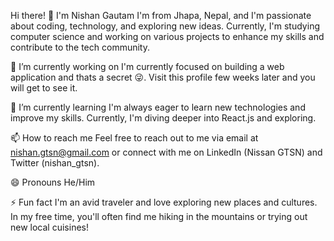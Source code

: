 Hi there! 👋 I'm Nishan Gautam
I'm from Jhapa, Nepal, and I'm passionate about coding, technology, and exploring new ideas. Currently, I'm studying computer science and working on various projects to enhance my skills and contribute to the tech community.

🔭 I’m currently working on
I'm currently focused on building a web application and thats a secret 😜. Visit this profile few weeks later and you will get to see it.

🌱 I’m currently learning
I'm always eager to learn new technologies and improve my skills. Currently, I'm diving deeper into React.js and exploring.

📫 How to reach me
Feel free to reach out to me via email at nishan.gtsn@gmail.com or connect with me on LinkedIn (Nissan GTSN) and Twitter (nishan_gtsn).

😄 Pronouns
He/Him

⚡ Fun fact
I'm an avid traveler and love exploring new places and cultures. In my free time, you'll often find me hiking in the mountains or trying out new local cuisines!

